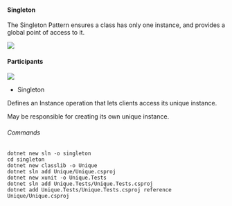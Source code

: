 #### Singleton

The Singleton Pattern ensures a class has only one instance, and provides a global point of access to it.

<img src="https://learning.oreilly.com/api/v2/epubs/urn:orm:book:9781492077992/files/assets/f0177-01.png">

#### Participants

<img src="https://learning.oreilly.com/api/v2/epubs/urn:orm:book:0201633612/files/graphics/pg127fig01.jpg">

- Singleton

Defines an Instance operation that lets clients access its unique instance.

May be responsible for creating its own unique instance.


###### Commands

```
dotnet new sln -o singleton
cd singleton
dotnet new classlib -o Unique
dotnet sln add Unique/Unique.csproj
dotnet new xunit -o Unique.Tests
dotnet sln add Unique.Tests/Unique.Tests.csproj
dotnet add Unique.Tests/Unique.Tests.csproj reference Unique/Unique.csproj
```